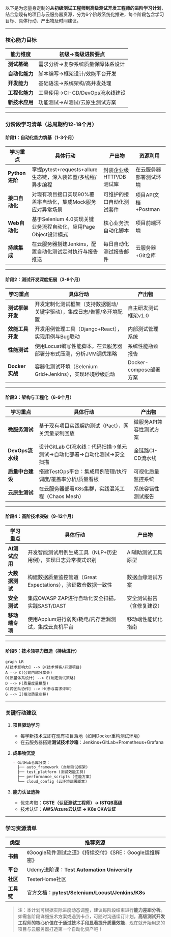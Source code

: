 以下是为您量身定制的**从初级测试工程师到高级测试开发工程师的进阶学习计划**，结合您现有的项目与云服务器资源，分为6个阶段系统化推进，每个阶段包含学习目标、具体行动、产出物及时间建议。

---

### **核心能力目标**
| 能力维度       | 初级→高级进阶要点                 |
| -------------- | --------------------------------- |
| **测试基础**   | 需求分析→复杂系统质量保障体系设计 |
| **自动化能力** | 脚本编写→框架设计/效能平台开发    |
| **开发能力**   | 基础语法→系统架构/高并发处理      |
| **工程化能力** | 工具使用→CI-CD/DevOps流水线建设   |
| **新技术应用** | 功能测试→AI测试/云原生测试方案    |

---

### **分阶段学习清单（总周期约12-18个月）**
#### **阶段1：自动化能力筑基（1-3个月）**
| 学习重点       | 具体行动                                                     | 产出物                     | 资源利用               |
| -------------- | ------------------------------------------------------------ | -------------------------- | ---------------------- |
| **Python进阶** | 掌握pytest+requests+allure生态链，深入装饰器/多线程/异步编程 | 封装企业级HTTP/DB测试库    | 在云服务器部署测试环境 |
| **接口自动化** | 对现有项目接口实现90%覆盖率自动化，集成Mock服务应对异常场景  | 可维护的接口自动化测试套件 | 项目API文档+Postman    |
| **Web自动化**  | 基于Selenium 4.0实现关键业务流程自动化，应用Page Object设计模式 | 核心业务流自动化脚本       | 项目前端环境           |
| **持续集成**   | 在云服务器搭建Jenkins，配置自动化测试定时执行与报告推送      | 每日自动化测试报告邮件     | 云服务器+Git仓库       |

---

#### **阶段2：测试开发深度拓展（3-6个月）**
| 学习重点         | 具体行动                                                     | 产出物                 |
| ---------------- | ------------------------------------------------------------ | ---------------------- |
| **测试框架开发** | 开发定制化测试框架（支持数据驱动/关键字驱动），集成日志/告警/多环境配置 | 自主研发测试框架v1.0   |
| **效能工具开发** | 开发用例管理工具（Django+React），实现用例与Bug联动          | 内部测试管理系统       |
| **性能测试**     | 使用Locust编写性能脚本，在云服务器部署分布式压测，分析JVM调优策略 | 系统性能瓶颈报告       |
| **Docker实战**   | 容器化测试环境（Selenium Grid+Jenkins），实现环境秒级启动    | Docker-compose部署方案 |

---

#### **阶段3：架构与工程化（6-9个月）**
| 学习重点         | 具体行动                                                     | 产出物                  |
| ---------------- | ------------------------------------------------------------ | ----------------------- |
| **微服务测试**   | 基于现有项目实践契约测试（Pact），网关流量录制回放           | 微服务API兼容性测试方案 |
| **DevOps流水线** | 设计GitLab CI流水线：代码扫描→单元测试→自动化部署→自动化测试→安全扫描 | 全链路CI-CD流水线       |
| **质量中台建设** | 搭建TestOps平台：集成用例管理/执行调度/覆盖率分析/质量看板   | 可视化质量监控系统      |
| **云原生测试**   | 在云服务器部署K8s集群，实践混沌工程（Chaos Mesh）            | 系统容错性测试报告      |

---

#### **阶段4：高阶技术突破（9-12个月）**
| 学习重点       | 具体行动                                                     | 产出物                     |
| -------------- | ------------------------------------------------------------ | -------------------------- |
| **AI测试应用** | 开发智能测试用例生成工具（NLP+历史用例），实现日志异常模式识别 | AI辅助测试工具原型         |
| **大数据测试** | 构建数据质量监控管道（Great Expectations），验证数仓数据一致性 | 数据血缘测试方案           |
| **安全测试**   | 集成OWASP ZAP进行自动化安全扫描，实践SAST/DAST               | 安全测试报告（含修复建议） |
| **移动端专项** | 使用Appium进行弱网/耗电/内存泄漏测试，集成云真机平台         | 移动端性能优化指南         |

---

#### **阶段5：技术领导力塑造（持续进行）**
```mermaid
graph LR
A[技术影响力] --> B(技术博客/开源项目)
A --> C(公司内部分享会)
D[质量体系设计] --> E(制定测试策略)
D --> F(质量度量模型)
G[跨团队协作] --> H(参与需求评审)
G --> I(推动质量左移)
```

---

### **关键行动建议**
1. **项目驱动学习**  
   - 每学新技术立即在现有项目落地（如用Docker重构测试环境）
   - 在云服务器搭建**测试技术沙箱**：Jenkins+GitLab+Prometheus+Grafana

2. **成果物沉淀**  
   ```markdown
   - GitHub仓库分类：
     ├── auto_framework (自制测试框架)
     ├── test_platform (测试效能工具)
     ├── performance_scripts (性能方案)
     └── cloud_config (云环境部署脚本)
   ```

3. **能力认证选择**  
   - 优先考取：**CSTE（认证测试工程师）→ ISTQB高级**
   - 技术认证：**AWS/Azure云认证 → K8s CKA认证**

---

### **学习资源清单**
| 类型       | 推荐资源                                                  |
| ---------- | --------------------------------------------------------- |
| **书籍**   | 《Google软件测试之道》《持续交付》《SRE：Google运维解密》 |
| **平台**   | Udemy进阶课：**Test Automation University**               |
| **社区**   | TesterHome社区                                            |
| **工具链** | 官方文档：**pytest/Selenium/Locust/Jenkins/K8s**          |

> 注：本计划可根据实际进度动态调整，建议每阶段结束进行**能力差距分析**。如需各阶段详细技术方案或遇到卡点，可随时沟通续订计划。**高级测试开发工程师的核心价值在于通过技术手段显著提升质量效能**，现在就开始用您的项目与云服务器打造第一个自动化资产吧！